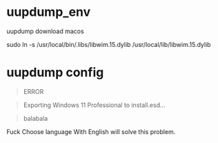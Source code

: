 # uupdump_env

uupdump download macos

sudo ln -s /usr/local/bin/.libs/libwim.15.dylib /usr/local/lib/libwim.15.dylib

# uupdump config

> ERROR

> Exporting Windows 11 Professional to install.esd...

> balabala

Fuck Choose language With English will solve this problem.
